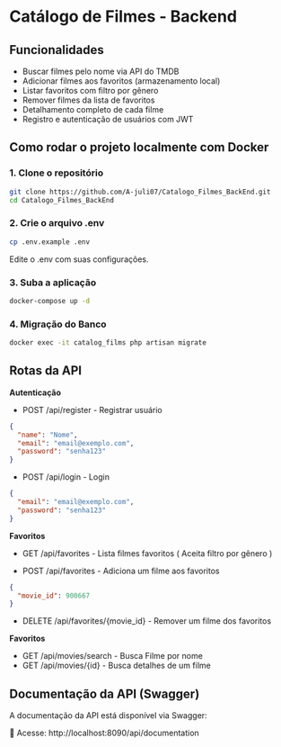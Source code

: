 # Catálogo de Filmes - Backend

## Funcionalidades

- Buscar filmes pelo nome via API do TMDB
- Adicionar filmes aos favoritos (armazenamento local)
- Listar favoritos com filtro por gênero
- Remover filmes da lista de favoritos
- Detalhamento completo de cada filme
- Registro e autenticação de usuários com JWT

## Como rodar o projeto localmente com Docker

### 1. Clone o repositório

```bash
git clone https://github.com/A-juli07/Catalogo_Filmes_BackEnd.git
cd Catalogo_Filmes_BackEnd
```

### 2. Crie o arquivo .env

```bash
cp .env.example .env
```

Edite o .env com suas configurações.


### 3. Suba a aplicação 
```bash
docker-compose up -d
```

### 4. Migração do Banco
```bash
docker exec -it catalog_films php artisan migrate
```

## Rotas da API

**Autenticação**
- POST /api/register - Registrar usuário
```json
{
  "name": "Nome",
  "email": "email@exemplo.com",
  "password": "senha123"
}
```
- POST /api/login - Login
```json
{
  "email": "email@exemplo.com",
  "password": "senha123"
}
```

**Favoritos**
- GET /api/favorites - Lista filmes favoritos ( Aceita filtro por gênero )

- POST /api/favorites - Adiciona um filme aos favoritos
```json
{
  "movie_id": 900667
}
```
- DELETE /api/favorites/{movie_id} - Remover um filme dos favoritos

**Favoritos**
- GET /api/movies/search - Busca Filme por nome
- GET /api/movies/{id} - Busca detalhes de um filme

## Documentação da API (Swagger)

A documentação da API está disponível via Swagger:

🔗 Acesse: http://localhost:8090/api/documentation

